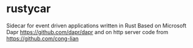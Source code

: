 # rustycar

Sidecar for event driven applications written in Rust
Based on Microsoft Dapr https://github.com/dapr/dapr
and on http server code from https://github.com/cong-lian